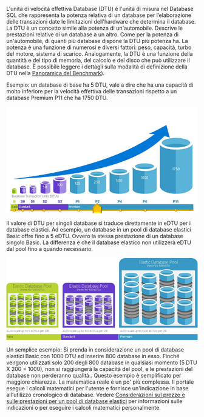 L'unità di velocità effettiva Database (DTU) è l'unità di misura nel Database SQL che rappresenta la potenza relativa di un database per l’elaborazione delle transazioni date le limitazioni dell'hardware che determina il database. La DTU è un concetto simile alla potenza di un'automobile. Descrive le prestazioni relative di un database a un altro. Come per la potenza di un'automobile, di quanti più database dispone la DTU più potenza ha. La potenza è una funzione di numerosi e diversi fattori: peso, capacità, turbo del motore, sistema di scarico. Analogamente, la DTU è una funzione della quantità e del tipo di memoria, del calcolo e del disco che può utilizzare il database. È possibile leggere i dettagli sulla modalità di definizione della DTU nella [Panoramica del Benchmark](https://msdn.microsoft.com/library/azure/dn741327.aspx)).

Esempio: un database di base ha 5 DTU, vale a dire che ha una capacità di molto inferiore per la velocità effettiva delle transazioni rispetto a un database Premium P11 che ha 1750 DTU.

![DTU singolo database per serie e livello](./media/sql-database-understanding-dtus/single_db_dtus.png)

Il valore di DTU per singoli database si traduce direttamente in eDTU per i database elastici. Ad esempio, un database in un pool di database elastici Basic offre fino a 5 eDTU. Ovvero la stessa prestazione di un database singolo Basic. La differenza è che il database elastico non utilizzerà eDTU dal pool fino a quando necessario.

![Pool elastici per serie](./media/sql-database-understanding-dtus/sqldb_elastic_pools.png)

Un semplice esempio: Si prenda in considerazione un pool di database elastici Basic con 1000 DTU ed inserire 800 database in esso. Finché vengono utilizzati solo 200 degli 800 database in qualsiasi momento (5 DTU X 200 = 1000), non si raggiungerà la capacità del pool, e le prestazioni del database non perderanno qualità.. Questo esempio è semplificato per maggiore chiarezza. La matematica reale è un po' più complessa. Il portale esegue i calcoli matematici per l'utente e fornisce un'indicazione in base all'utilizzo cronologico di database. Vedere [Considerazioni sul prezzo e sulle prestazioni per un pool di database elastici](../articles/sql-database/sql-database-elastic-pool-guidance.md) per informazioni sulle indicazioni o per eseguire i calcoli matematici personalmente.

<!---HONumber=Oct15_HO3-->